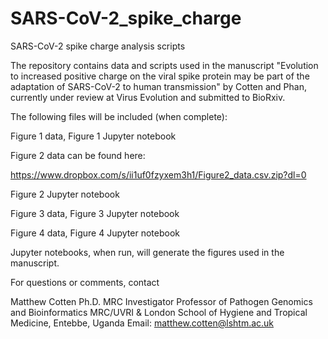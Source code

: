 # SARS-CoV-2_spike_charge
SARS-CoV-2 spike charge analysis scripts

The repository contains data and scripts used in the manuscript "Evolution to increased positive charge on the viral spike protein may be part of  the adaptation of SARS-CoV-2 to human transmission"  by Cotten and Phan, currently under review at  Virus Evolution and submitted to BioRxiv.

The following files will be included (when complete):

Figure 1 data, Figure 1 Jupyter notebook

Figure 2 data can be found here:

https://www.dropbox.com/s/ii1uf0fzyxem3h1/Figure2_data.csv.zip?dl=0

Figure 2 Jupyter notebook

Figure 3 data, Figure 3 Jupyter notebook

Figure 4 data, Figure 4 Jupyter notebook

Jupyter notebooks, when run, will generate the figures used in the manuscript. 

For questions or comments, contact 

Matthew Cotten Ph.D.
MRC Investigator
Professor of Pathogen Genomics and Bioinformatics
MRC/UVRI & London School of Hygiene and Tropical Medicine, Entebbe, Uganda 
Email: matthew.cotten@lshtm.ac.uk
